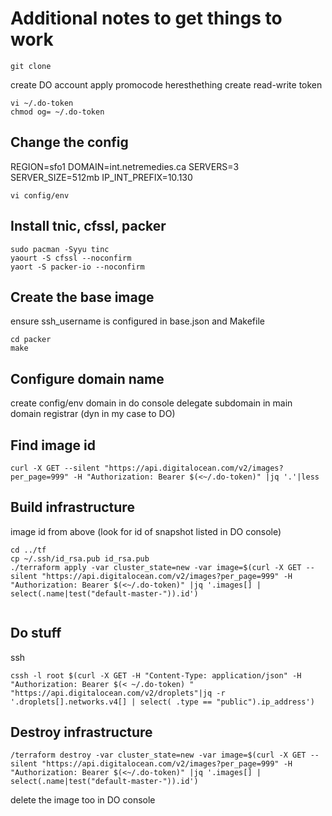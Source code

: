 # Additional notes to get things to work

```
git clone
```
create DO account
apply promocode heresthething
create read-write token
```
vi ~/.do-token
chmod og= ~/.do-token
```
## Change the config
REGION=sfo1
DOMAIN=int.netremedies.ca
SERVERS=3
SERVER_SIZE=512mb
IP_INT_PREFIX=10.130
```
vi config/env
```
## Install tnic, cfssl, packer
```
sudo pacman -Syyu tinc
yaourt -S cfssl --noconfirm
yaort -S packer-io --noconfirm
```
## Create the base image
ensure ssh_username is configured in base.json and Makefile
```
cd packer
make
```
## Configure domain name
create  config/env domain in do console
delegate subdomain in main domain registrar (dyn in my case to DO)
## Find image id

```
curl -X GET --silent "https://api.digitalocean.com/v2/images?per_page=999" -H "Authorization: Bearer $(<~/.do-token)" |jq '.'|less
```
## Build infrastructure
image id from above (look for id of snapshot listed in DO console)
```
cd ../tf
cp ~/.ssh/id_rsa.pub id_rsa.pub
./terraform apply -var cluster_state=new -var image=$(curl -X GET --silent "https://api.digitalocean.com/v2/images?per_page=999" -H "Authorization: Bearer $(<~/.do-token)" |jq '.images[] | select(.name|test("default-master-")).id')


```
## Do stuff

ssh
```
cssh -l root $(curl -X GET -H "Content-Type: application/json" -H "Authorization: Bearer $(< ~/.do-token) " "https://api.digitalocean.com/v2/droplets"|jq -r '.droplets[].networks.v4[] | select( .type == "public").ip_address')
```
## Destroy infrastructure
```
/terraform destroy -var cluster_state=new -var image=$(curl -X GET --silent "https://api.digitalocean.com/v2/images?per_page=999" -H "Authorization: Bearer $(<~/.do-token)" |jq '.images[] | select(.name|test("default-master-")).id')
```
delete the image too in DO console
